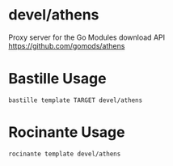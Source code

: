 # devel/athens
Proxy server for the Go Modules download API
https://github.com/gomods/athens

# Bastille Usage
```shell
bastille template TARGET devel/athens
```

# Rocinante Usage
```shell
rocinante template devel/athens
```
